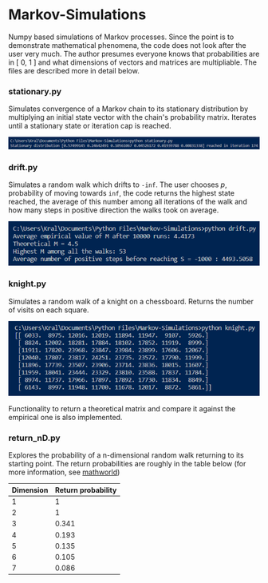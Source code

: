 # Markov-Simulations
Numpy based simulations of Markov processes. Since the point is to demonstrate mathematical phenomena, the code does not look after the user very much. The author presumes everyone knows that probabilities are in \[ 0, 1 \] and what dimensions of vectors and matrices are multipliable. The files are described more in detail below.

### stationary.py
Simulates convergence of a Markov chain to its stationary distribution by multiplying an initial state vector with the chain's probability matrix. Iterates until a stationary state or iteration cap is reached.

![Example output of *stationary.py*](img/stationary.png)

### drift.py
Simulates a random walk which drifts to `-inf`. The user chooses *p*, probability of moving towards `inf`, the code returns the highest state reached, the average of this number among all iterations of the walk and how many steps in positive direction the walks took on average.

![Example output of *drift.py*](img/drift.png)

### knight.py
Simulates a random walk of a knight on a chessboard. Returns the number of visits on each square.

![Example output of *knight.py*](img/knight.png)

Functionality to return a theoretical matrix and compare it against the empirical one is also implemented.

### return_nD.py
Explores the probability of a n-dimensional random walk returning to its starting point. The return probabilities are roughly in the table below (for more information, see [mathworld](https://mathworld.wolfram.com/PolyasRandomWalkConstants.html))

| Dimension | Return probability |
| ----------- | ----------- |
| 1 | 1 |
| 2 | 1 |
| 3 | 0.341 |
| 4 | 0.193 |
| 5 | 0.135 |
| 6 | 0.105 |
| 7 | 0.086 |